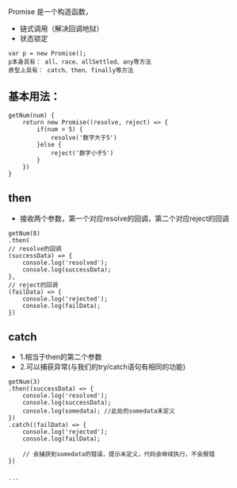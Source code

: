 Promise 是一个构造函数，
- 链式调用（解决回调地狱）
- 状态锁定



```
var p = new Promise();
p本身具有： all、race、allSettled、any等方法
原型上具有： catch、then、finally等方法
```

## 基本用法：
```
getNum(num) {
    return new Promise((resolve, reject) => {
        if(num > 5) {
            resolve('数字大于5')
        }else {
            reject('数字小于5')
        }
    })
}
```
## then
- 接收两个参数，第一个对应resolve的回调，第二个对应reject的回调

```
getNum(8)
.then(
// resolve的回调
(successData) => {
    console.log('resolved');
    console.log(successData);
},
// reject的回调
(failData) => {
    console.log('rejected');
    console.log(failData);
})
```
## catch 
- 1.相当于then的第二个参数
- 2.可以捕获异常(与我们的try/catch语句有相同的功能)
````
getNum(3)
.then((successData) => {
    console.log('resolved');
    console.log(successData);
    console.log(somedata); //此处的somedata未定义
})
.catch((failData) => {
    console.log('rejected');
    console.log(failData);

    // 会捕获到somedata的错误，提示未定义，代码会继续执行，不会报错
})
    

```